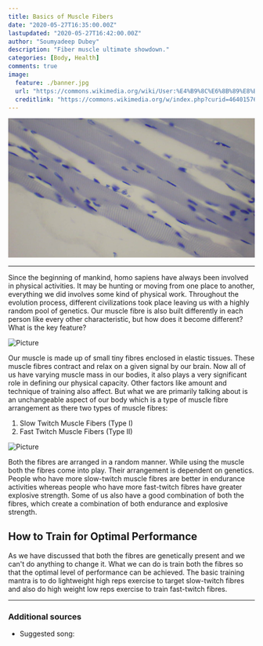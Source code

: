 ```yaml
---
title: Basics of Muscle Fibers
date: "2020-05-27T16:35:00.00Z"
lastupdated: "2020-05-27T16:42:00.00Z"
author: "Soumyadeep Dubey"
description: "Fiber muscle ultimate showdown."
categories: [Body, Health]
comments: true
image:
  feature: ./banner.jpg
  url: "https://commons.wikimedia.org/wiki/User:%E4%B9%8C%E6%8B%89%E8%B7%A8%E6%B0%AA"
  creditlink: "https://commons.wikimedia.org/w/index.php?curid=46401576"
---
```


![Banner](./banner.jpg)

---

Since the beginning of mankind, homo sapiens have always been involved in physical activities. It may be hunting or moving from one place to another, everything we did involves some kind of physical work. Throughout the evolution process, different civilizations took place leaving us with a highly random pool of genetics. Our muscle fibre is also built differently in each person like every other characteristic, but how does it become different? What is the key feature?

![Picture]()

Our muscle is made up of small tiny fibres enclosed in elastic tissues. These muscle fibres contract and relax on a given signal by our brain. Now all of us have varying muscle mass in our bodies, it also plays a very significant role in defining our physical capacity. Other factors like amount and technique of training also affect. But what we are primarily talking about is an unchangeable aspect of our body which is a type of muscle fibre arrangement as there two types of muscle fibres:
1. Slow Twitch Muscle Fibers (Type I)
2. Fast Twitch Muscle Fibers (Type II)

![Picture]()

Both the fibres are arranged in a random manner. While using the muscle both the fibres come into play. Their arrangement is dependent on genetics. People who have more slow-twitch muscle fibres are better in endurance activities whereas people who have more fast-twitch fibres have greater explosive strength. Some of us also have a good combination of both the fibres, which create a combination of both endurance and explosive strength.

## How to Train for Optimal Performance
As we have discussed that both the fibres are genetically present and we can't do anything to change it. What we can do is train both the fibres so that the optimal level of performance can be achieved. The basic training mantra is to do lightweight high reps exercise to target slow-twitch fibres and also do high weight low reps exercise to train fast-twitch fibres.

---
### Additional sources

- Suggested song: 